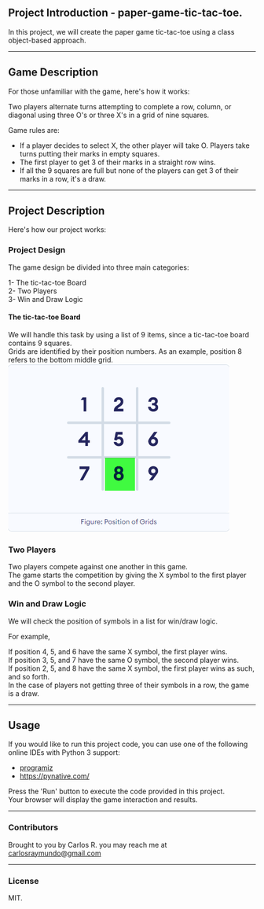 ## Project Introduction - paper-game-tic-tac-toe.
In this project, we will create the paper game tic-tac-toe using a class object-based approach.  

---
## Game Description
For those unfamiliar with the game, here's how it works:

Two players alternate turns attempting to complete a row, column, or diagonal using three O's or three X's in a grid of nine squares.

Game rules are:
* If a player decides to select X, the other player will take O. Players take turns putting their marks in empty squares.
* The first player to get 3 of their marks in a straight row wins.
* If all the 9 squares are full but none of the players can get 3 of their marks in a row, it's a draw.

---
## Project Description
Here's how our project works:

### Project Design

The game design be divided into three main categories:  

1- The tic-tac-toe Board  
2- Two Players  
3- Win and Draw Logic  


#### The tic-tac-toe Board

We will handle this task by using a list of 9 items, since a tic-tac-toe board contains 9 squares.  
Grids are identified by their position numbers.  As an example, position 8 refers to the bottom middle grid.  
![illustrate grid](grid_01.png)
 
### Two Players

Two players compete against one another in this game.  
The game starts the competition by giving the X symbol to the first player and the O symbol to the second player.  


### Win and Draw Logic

We will check the position of symbols in a list for win/draw logic. 

For example,  

If position 4, 5, and 6 have the same X symbol, the first player wins.  
If position 3, 5, and 7 have the same O symbol, the second player wins.  
If position 2, 5, and 8 have the same X symbol, the first player wins as such, and so forth.  
In the case of players not getting three of their symbols in a row, the game is a draw.  

---
## Usage
If you would like to run this project code, you can use one of the following online IDEs with Python 3 support:  
* [programiz](https://www.programiz.com/python-programming/online-compiler/)
* https://pynative.com/

Press the 'Run' button to execute the code provided in this project.  
Your browser will display the game interaction and results.

---
### Contributors
Brought to you by Carlos R. you may reach me at carlosraymundo@gmail.com

---
### License
MIT.
